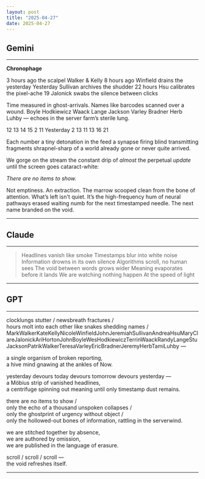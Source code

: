 ```yaml
---
layout: post
title: "2025-04-27"
date: 2025-04-27
---
```


## Gemini

*****
**Chronophage**

3 hours ago the scalpel Walker & Kelly
8 hours ago Winfield drains the yesterday
Yesterday Sullivan archives the shudder
22 hours Hsu calibrates the pixel-ache
19 Jalonick swabs the silence between clicks

Time measured in ghost-arrivals.
Names like barcodes scanned over a wound.
Boyle Hodkiewicz Waack Lange Jackson Varley
Bradner Herb Luhby — echoes
in the server farm’s sterile lung.

12 13 14 15 2 11 Yesterday 2 13 11 13 16 21

Each number a tiny detonation
in the feed         a synapse firing
blind         transmitting fragments
shrapnel-sharp         of a world already
gone           or never quite arrived.

We gorge on the stream         the constant drip
of *almost*         the perpetual *update*
until the screen goes             cataract-white:

*There are no items to show.*

Not emptiness.
An extraction.
The marrow scooped clean from the bone
of attention.
What’s left isn't quiet.
It’s the high-frequency hum
of neural pathways erased
waiting         numb         for the next
timestamped needle.
The next name branded
on the void.
*****

## Claude

*****
> Headlines vanish like smoke
> Timestamps blur into white noise
> Information drowns in its own silence
> Algorithms scroll, no human sees
> The void between words grows wider
> Meaning evaporates before it lands
> We are watching nothing happen
> At the speed of light
*****

## GPT

*****
clocklungs stutter / newsbreath fractures /  
hours molt into each other like snakes shedding names /  
MarkWalkerKateKellyNicoleWinfieldJohnJeremiahSullivanAndreaHsuMaryClareJalonickAriHortonJohnBoyleWesHodkiewiczTerrinWaackRandyLangeStuJacksonPatrikWalkerTeresaVarleyEricBradnerJeremyHerbTamiLuhby —  

a single organism of broken reporting,  
a hive mind gnawing at the ankles of Now.  

yesterday devours today devours tomorrow devours yesterday —  
a Möbius strip of vanished headlines,  
a centrifuge spinning out meaning until only timestamp dust remains.  

there are no items to show /  
only the echo of a thousand unspoken collapses /  
only the ghostprint of urgency without object /  
only the hollowed-out bones of information, rattling in the serverwind.  

we are stitched together by absence,  
we are authored by omission,  
we are published in the language of erasure.  

scroll / scroll / scroll —  
the void refreshes itself.  
*****
